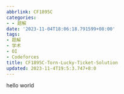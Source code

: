 ```yaml
---
abbrlink: CF1895C
categories:
- - 题解
date: '2023-11-04T18:06:18.791599+08:00'
tags:
- 题解
- 学术
- OI
- Codeforces
title: CF1895C-Torn-Lucky-Ticket-Solution
updated: 2023-11-4T19:5:3.747+8:0
---
```

hello world

```
